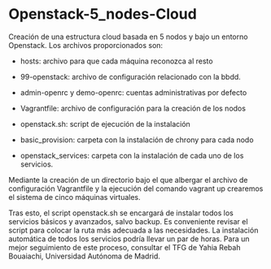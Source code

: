 # Openstack-5_nodes-Cloud

Creación de una estructura cloud basada en 5 nodos y bajo un entorno Openstack. Los archivos proporcionados son: 


-	hosts: archivo para que cada máquina reconozca al resto 

-	99-openstack: archivo de configuración relacionado con la bbdd. 

-	admin-openrc y demo-openrc: cuentas administrativas por defecto 

-	Vagrantfile: archivo de configuración para la creación de los nodos 

-	openstack.sh: script de ejecución de la instalación 

-	basic_provision: carpeta con la instalación de chrony para cada nodo 

-	openstack_services: carpeta con la instalación de cada uno de los servicios.


Mediante la creación de un directorio bajo el que albergar el archivo de configuración Vagrantfile y la ejecución del comando vagrant up crearemos el sistema de cinco máquinas virtuales.

Tras esto, el script openstack.sh se encargará de instalar todos los servicios básicos y avanzados, salvo backup. Es conveniente revisar el script para colocar la ruta más adecuada a las necesidades. La instalación automática de todos los servicios podría llevar un par de horas. Para un mejor seguimiento de este proceso, consultar el TFG de Yahia Rebah Bouaiachi, Universidad Autónoma de Madrid.
